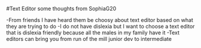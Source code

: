 #Text Editor some thoughts from SophiaG20

-From friends I have heard them be choosy about text editor based on what they are trying to do
-I do not have dislexia but I want to choose a text editor that is dislexia friendly because all the males in my family have it
-Text editors can bring you from run of the mill junior dev to intermediate
